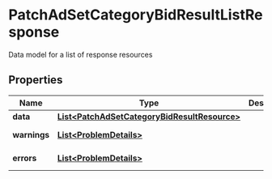 

# PatchAdSetCategoryBidResultListResponse

Data model for a list of response resources

## Properties

| Name | Type | Description | Notes |
|------------ | ------------- | ------------- | -------------|
|**data** | [**List&lt;PatchAdSetCategoryBidResultResource&gt;**](PatchAdSetCategoryBidResultResource.md) |  |  [optional] |
|**warnings** | [**List&lt;ProblemDetails&gt;**](ProblemDetails.md) |  |  [optional] [readonly] |
|**errors** | [**List&lt;ProblemDetails&gt;**](ProblemDetails.md) |  |  [optional] [readonly] |



